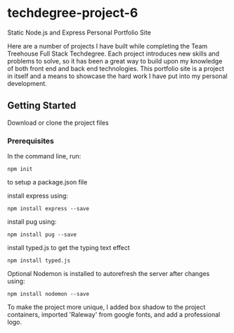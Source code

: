 # techdegree-project-6

Static Node.js and Express Personal Portfolio Site

Here are a number of projects I have built while completing the Team Treehouse Full Stack Techdegree. Each project introduces new skills and problems to solve, so it has been a great way to build upon my knowledge of both front end and back end technologies. This portfolio site is a project in itself and a means to showcase the hard work I have put into my personal development.

## Getting Started

Download or clone the project files

### Prerequisites

In the command line, run: 
``` 
npm init 
```
to setup a package.json file

install express using: 
```
npm install express --save
```
install pug using: 
```
npm install pug --save
```
install typed.js to get the typing text effect
```
npm install typed.js
```
Optional
 Nodemon is installed to autorefresh the server after changes using:
 ```
 npm install nodemon --save
```
To make the project more unique, I added box shadow to the project containers, imported 'Raleway' from google fonts, and add a professional logo.

 

 
